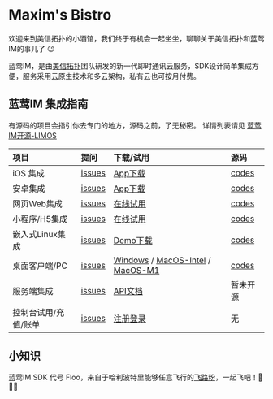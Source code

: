 # Maxim's Bistro
欢迎来到美信拓扑的小酒馆，我们终于有机会一起坐坐，聊聊关于美信拓扑和蓝莺IM的事儿了 :wink:

蓝莺IM，是由[美信拓扑](https://www.maximtop.com/)团队研发的新一代即时通讯云服务，SDK设计简单集成方便，服务采用云原生技术和多云架构，私有云也可按月付费。

## 蓝莺IM 集成指南
有源码的项目会指引你去专门的地方，源码之前，了无秘密。 详情列表请见 [蓝莺IM开源-LIMOS](LIMOS.md)

| 项目 | 提问 | 下载/试用 | 源码 | 
| :--- | :--- | :--- | :--- | 
| iOS 集成 | [issues](https://github.com/maxim-top/lanying-im-ios/issues) | [App下载](https://www.maximtop.com/qrcode/) | [codes](https://github.com/maxim-top/lanying-im-ios/issues) |
| 安卓集成 | [issues](https://github.com/maxim-top/lanying-im-android/issues) | [App下载](https://www.maximtop.com/qrcode/) | [codes](https://github.com/maxim-top/lanying-im-android/issues) |
| 网页Web集成 | [issues](https://github.com/maxim-top/lanying-im-web/issues) | [在线试用](https://chat.maximtop.com/) | [codes](https://github.com/maxim-top/lanying-im-web/issues) |
| 小程序/H5集成 | [issues](https://github.com/maxim-top/lanying-im-uniapp/issues) | [在线试用](https://chat-h5.maximtop.com/) | [codes](https://github.com/maxim-top/lanying-im-uniapp/issues) |
| 嵌入式Linux集成 | [issues](https://github.com/maxim-top/lanying-im-embedded/issues) | [Demo下载](https://www.maximtop.com/qrcode/) | [codes](https://github.com/maxim-top/lanying-im-embedded/issues) |
| 桌面客户端/PC | [issues](https://github.com/maxim-top/lanying-im-pc/issues) | [Windows](https://github.com/maxim-top/lanying-im-pc/releases/download/v3.0.0/Lanying-IM-3.0.0.win.exe) / [MacOS-Intel](https://github.com/maxim-top/lanying-im-pc/releases/download/v3.0.0/Lanying-IM-intel-3.0.0.dmg) / [MacOS-M1](https://github.com/maxim-top/lanying-im-pc/releases/download/v3.0.0/Lanying-IM-M1-3.0.0.dmg)| [codes](https://github.com/maxim-top/lanying-im-pc/issues) |
| 服务端集成 | [issues](https://github.com/maxim-top/maxim-bistro/issues) | [API文档](https://www.maximtop.com/docs/api/) | 暂未开源 |
| 控制台试用/充值/账单 | [issues](https://github.com/maxim-top/maxim-bistro/issues) | [注册登录](https://console.maximtop.com/) | 无 |

## 小知识

蓝莺IM SDK 代号 Floo，来自于哈利波特里能够任意飞行的[飞路粉](https://www.wizardingworld.com/writing-by-jk-rowling/floo-powder)，一起飞吧！🚀🚀🚀
